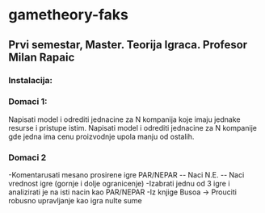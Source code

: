 # gametheory-faks
## Prvi semestar, Master. Teorija Igraca. Profesor Milan Rapaic 

### Instalacija:


### Domaci 1:
Napisati model i odrediti jednacine za N kompanija koje imaju jednake resurse i pristupe istim.
Napisati model i odrediti jednacine za N kompanije gde jedna ima cenu proizvodnje upola manju od ostalih.

### Domaci 2
-Komentarusati mesano prosirene igre PAR/NEPAR
  -- Naci N.E.
  -- Naci vrednost igre (gornje i dolje ogranicenje)
-Izabrati jednu od 3 igre i analizirati je na isti nacin kao PAR/NEPAR
-Iz knjige Busoa -> Prouciti robusno upravljanje kao igra nulte sume
